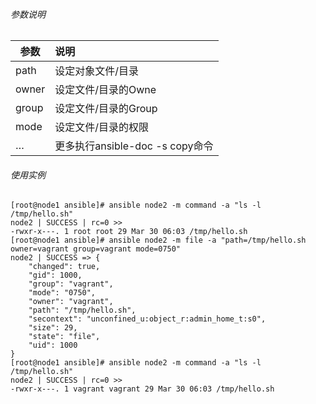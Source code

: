 ###### 参数说明
|参数  |说明 |  
|------| :-- | 
|path  |设定对象文件/目录|
|owner |设定文件/目录的Owne|
|group |设定文件/目录的Group|
|mode  |设定文件/目录的权限|
|…	   |更多执行ansible-doc -s copy命令|

###### 使用实例
	[root@node1 ansible]# ansible node2 -m command -a "ls -l /tmp/hello.sh"
	node2 | SUCCESS | rc=0 >>
	-rwxr-x---. 1 root root 29 Mar 30 06:03 /tmp/hello.sh
	[root@node1 ansible]# ansible node2 -m file -a "path=/tmp/hello.sh owner=vagrant group=vagrant mode=0750"
	node2 | SUCCESS => {
	    "changed": true,
	    "gid": 1000,
	    "group": "vagrant",
	    "mode": "0750",
	    "owner": "vagrant",
	    "path": "/tmp/hello.sh",
	    "secontext": "unconfined_u:object_r:admin_home_t:s0",
	    "size": 29,
	    "state": "file",
	    "uid": 1000
	}
	[root@node1 ansible]# ansible node2 -m command -a "ls -l /tmp/hello.sh"
	node2 | SUCCESS | rc=0 >>
	-rwxr-x---. 1 vagrant vagrant 29 Mar 30 06:03 /tmp/hello.sh


